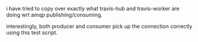 i have tried to copy over exactly what travis-hub and travis-worker are doing wrt amqp publishing/consuming.

interestingly, both producer and consumer pick up the connection correctly using this test script.
